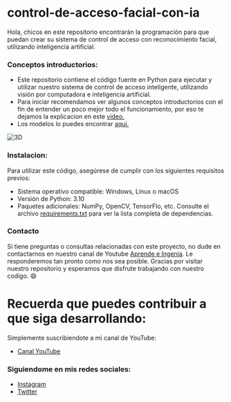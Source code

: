 # control-de-acceso-facial-con-ia
Hola, chicos en este repositorio encontrarán la programación para que puedan crear su sistema de control de acceso con reconocimiento facial, utilizando inteligencia artificial.

### Conceptos introductorios:
- Este repositorio contiene el código fuente en Python para ejecutar y utilizar nuestro sistema de control de acceso inteligente, utilizando visión por computadora e inteligencia artificial.
- Para iniciar recomendamos ver algunos conceptos introductorios con el fin de entender un poco mejor todo el funcionamiento, por eso te dejamos la explicacion en este [video.](https://youtu.be/jxiCDufWop8?si=gtu70gDS1swRXZRB)
- Los modelos lo puedes encontrar [aqui.](https://huggingface.co/AprendeIngenia/control_de_acceso_facial_con_ia/tree/main)

![3D](https://github.com/AprendeIngenia/control-de-acceso-facial-con-ia/assets/85022752/6f8e7705-d33e-47b9-a6b4-29189b38496b)

### Instalacion:
Para utilizar este código, asegúrese de cumplir con los siguientes requisitos previos:

- Sistema operativo compatible: Windows, Linux o macOS
- Versión de Python: 3.10
- Paquetes adicionales: NumPy, OpenCV, TensorFlo, etc. Consulte el archivo [requirements.txt](https://github.com/AprendeIngenia/control-de-acceso-facial-con-ia/blob/main/requirements.txt) para ver la lista completa de dependencias.

### Contacto
Si tiene preguntas o consultas relacionadas con este proyecto, no dude en contactarnos en nuestro canal de Youtube [Aprende e Ingenia](https://www.youtube.com/@AprendeIngenia/videos). Le responderemos tan pronto como nos sea posible.
Gracias por visitar nuestro repositorio y esperamos que disfrute trabajando con nuestro codigo. :smile:

# Recuerda que puedes contribuir a que siga desarrollando:
Simplemente suscribiendote a mi canal de YouTube:
- [Canal YouTube](https://www.youtube.com/channel/UCzwHEOCbsZLjfELperJ6VeQ/videos)

### Siguiendome en mis redes sociales: 
- [Instagram](https://www.instagram.com/santiagsanchezr/)
- [Twitter](https://twitter.com/SantiagSanchezR)
